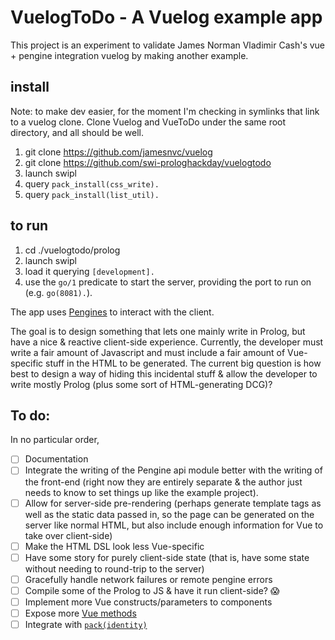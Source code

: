 # VuelogToDo  - A Vuelog example app

This project is an experiment to validate James Norman Vladimir Cash's vue + pengine integration vuelog
by making another example.

## install

Note: to make dev easier, for the moment I'm checking in symlinks that link to a vuelog clone.
Clone Vuelog and VueToDo under the same root directory, and all should be well.


1. git clone https://github.com/jamesnvc/vuelog
2. git clone https://github.com/swi-prologhackday/vuelogtodo
3. launch swipl
4. query `pack_install(css_write).`
5. query `pack_install(list_util).`


## to run

1. cd ./vuelogtodo/prolog
2. launch swipl
3. load it querying `[development].`
4. use the `go/1` predicate to start the server, providing the port to run on (e.g. `go(8081).`).

The app uses [Pengines][pengines] to interact with the client.

The goal is to design something that lets one mainly write in Prolog, but have a nice & reactive client-side experience.
Currently, the developer must write a fair amount of Javascript and must include a fair amount of Vue-specific stuff in the HTML to be generated.
The current big question is how best to design a way of hiding this incidental stuff & allow the developer to write mostly Prolog (plus some sort of HTML-generating DCG)?

  [pengines]: http://www.swi-prolog.org/pldoc/doc_for?object=section(%27packages/pengines.html%27)


## To do:

In no particular order,

 - [ ] Documentation
 - [ ] Integrate the writing of the Pengine api module better with the writing of the front-end (right now they are entirely separate & the author just needs to know to set things up like the example project).
 - [ ] Allow for server-side pre-rendering (perhaps generate template tags as well as the static data passed in, so the page can be generated on the server like normal HTML, but also include enough information for Vue to take over client-side)
 - [ ] Make the HTML DSL look less Vue-specific
 - [ ] Have some story for purely client-side state (that is, have some state without needing to round-trip to the server)
 - [ ] Gracefully handle network failures or remote pengine errors
 - [ ] Compile some of the Prolog to JS & have it run client-side? 😱
 - [ ] Implement more Vue constructs/parameters to components
 - [ ] Expose more [Vue methods](https://vuejs.org/v2/api/#Global-Config)
 - [ ] Integrate with [`pack(identity)`](https://github.com/Anniepoo/identity)
